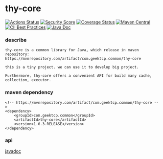 thy-core
==========
[![Actions Status](https://github.com/geektcp/thy-core/workflows/CI/badge.svg)](https://github.com/geektcp/thy-core/actions)
[![Security Score](https://snyk-widget.herokuapp.com/badge/mvn/com.geektcp.common/thy-core/badge.svg)](https://snyk.io/test/github/geektcp/thy-core)
[![Coverage Status](https://img.shields.io/coveralls/geektcp/thy-core/master.svg)](https://coveralls.io/r/geektcp/thy-core?branch=master)
[![Maven Central](https://maven-badges.herokuapp.com/maven-central/com.geektcp.common/thy-core-parent/badge.svg#)](https://maven-badges.herokuapp.com/maven-central/com.geektcp.common/thy-core-parent)
[![CII Best Practices](https://bestpractices.coreinfrastructure.org/projects/6251/badge)](https://bestpractices.coreinfrastructure.org/projects/6251)
[![Java Doc](https://bestpractices.coreinfrastructure.org/projects/6251/badge)](https://javadoc.io/doc/com.geektcp.common/thy-core/latest/index.html)

### describe
```
thy-core is a common library for Java, which release in maven repository:
https://mvnrepository.com/artifact/com.geektcp.common/thy-core

this is a tiny project. we can use it to develop big project.

Furthermore, thy-core offers a convenient API for build many cache, collection, executor.
```


### maven dependency
```
<!-- https://mvnrepository.com/artifact/com.geektcp.common/thy-core -->
<dependency>
    <groupId>com.geektcp.common</groupId>
    <artifactId>thy-core</artifactId>
    <version>1.0.3.RELEASE</version>
</dependency>
```


### api
[javadoc](https://javadoc.io/doc/com.geektcp.common/thy-core/latest/index.html)



